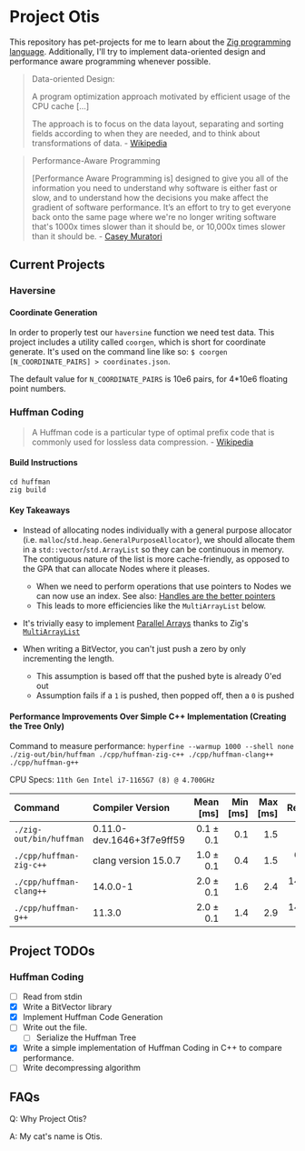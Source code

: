 # Project Otis

This repository has pet-projects for me to learn about the [Zig programming language](https://ziglang.org).
Additionally, I'll try to implement data-oriented design and performance aware programming whenever possible.

> Data-oriented Design:
>
> A program optimization approach motivated by efficient usage of the CPU cache [...]
>
> The approach is to focus on the data layout, separating and sorting fields according to when they are needed, and to think about transformations of data. - [Wikipedia](https://en.wikipedia.org/wiki/Data-oriented_design)

> Performance-Aware Programming
>
> [Performance Aware Programming is] designed to give you all of the information you need to understand why software is either fast or slow, and to understand how the decisions you make affect the gradient of software performance. It’s an effort to try to get everyone back onto the same page where we're no longer writing software that's 1000x times slower than it should be, or 10,000x times slower than it should be. - [Casey Muratori](https://www.computerenhance.com/p/welcome-to-the-performance-aware)

## Current Projects

### Haversine

#### Coordinate Generation

In order to properly test our `haversine` function we need test data.
This project includes a utility called `coorgen`, which is short for coordinate generate.
It's used on the command line like so: `$ coorgen [N_COORDINATE_PAIRS] > coordinates.json`.

The default value for `N_COORDINATE_PAIRS` is 10e6 pairs, for 4*10e6 floating point numbers.

### Huffman Coding

> A Huffman code is a particular type of optimal prefix code that is commonly used for lossless data compression.
> \- [Wikipedia](https://en.wikipedia.org/wiki/Huffman_coding)

#### Build Instructions

```shell
cd huffman
zig build
```

#### Key Takeaways

- Instead of allocating nodes individually with a general purpose allocator (i.e. `malloc`/`std.heap.GeneralPurposeAllocator`), we should allocate them in a `std::vector`/`std.ArrayList` so they can be continuous in memory.
  The contiguous nature of the list is more cache-friendly, as opposed to the GPA
  that can allocate Nodes where it pleases.

  - When we need to perform operations that use pointers to Nodes we can now use an index.
    See also: [Handles are the better pointers](https://floooh.github.io/2018/06/17/handles-vs-pointers.html)
  - This leads to more efficiencies like the `MultiArrayList` below.

- It's trivially easy to implement [Parallel Arrays](https://en.wikipedia.org/wiki/Parallel_array) thanks to Zig's [`MultiArrayList`](https://github.com/ziglang/zig/blob/master/lib/std/multi_array_list.zig)

- When writing a BitVector, you can't just push a zero by only incrementing the length.

  - This assumption is based off that the pushed byte is already 0'ed out
  - Assumption fails if a `1` is pushed, then popped off, then a `0` is pushed

#### Performance Improvements Over Simple C++ Implementation (Creating the Tree Only)

Command to measure performance: `hyperfine --warmup 1000 --shell none ./zig-out/bin/huffman ./cpp/huffman-zig-c++ ./cpp/huffman-clang++ ./cpp/huffman-g++`

CPU Specs: `11th Gen Intel i7-1165G7 (8) @ 4.700GHz`

| Command                 | Compiler Version          | Mean [ms] | Min [ms] | Max [ms] |     Relative |
| :---------------------- | :------------------------ | --------: | -------: | -------: | -----------: |
| `./zig-out/bin/huffman` | 0.11.0-dev.1646+3f7e9ff59 | 0.1 ± 0.1 |      0.1 |      1.5 |         1.00 |
| `./cpp/huffman-zig-c++` | clang version 15.0.7      | 1.0 ± 0.1 |      0.4 |      1.5 |  6.90 ± 4.00 |
| `./cpp/huffman-clang++` | 14.0.0-1                  | 2.0 ± 0.1 |      1.6 |      2.4 | 14.45 ± 8.29 |
| `./cpp/huffman-g++`     | 11.3.0                    | 2.0 ± 0.1 |      1.4 |      2.9 | 14.34 ± 8.24 |

## Project TODOs

### Huffman Coding

- [ ] Read from stdin
- [x] Write a BitVector library
- [x] Implement Huffman Code Generation
- [ ] Write out the file.
  - [ ] Serialize the Huffman Tree
- [x] Write a simple implementation of Huffman Coding in C++ to compare performance.
- [ ] Write decompressing algorithm

## FAQs

Q: Why Project Otis?

A: My cat's name is Otis.
